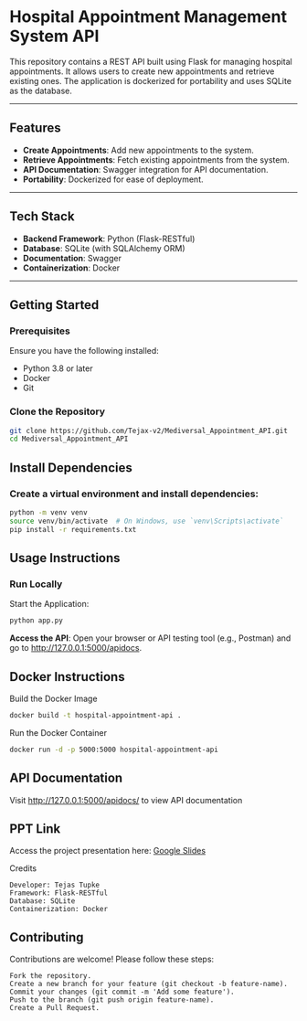 # Hospital Appointment Management System API

This repository contains a REST API built using Flask for managing hospital appointments. It allows users to create new appointments and retrieve existing ones. The application is dockerized for portability and uses SQLite as the database.

---

## Features

- **Create Appointments**: Add new appointments to the system.
- **Retrieve Appointments**: Fetch existing appointments from the system.
- **API Documentation**: Swagger integration for API documentation.
- **Portability**: Dockerized for ease of deployment.

---

## Tech Stack

- **Backend Framework**: Python (Flask-RESTful)
- **Database**: SQLite (with SQLAlchemy ORM)
- **Documentation**: Swagger
- **Containerization**: Docker

---

## Getting Started

### Prerequisites

Ensure you have the following installed:
- Python 3.8 or later
- Docker
- Git

### Clone the Repository

```bash
git clone https://github.com/Tejax-v2/Mediversal_Appointment_API.git
cd Mediversal_Appointment_API
```

## Install Dependencies

### Create a virtual environment and install dependencies:

```bash
python -m venv venv
source venv/bin/activate  # On Windows, use `venv\Scripts\activate`
pip install -r requirements.txt
```

## Usage Instructions
### Run Locally

Start the Application:

```bash
python app.py
```

**Access the API**: Open your browser or API testing tool (e.g., Postman) and go to http://127.0.0.1:5000/apidocs.

## Docker Instructions
Build the Docker Image
```bash
docker build -t hospital-appointment-api .
```
Run the Docker Container
```bash
docker run -d -p 5000:5000 hospital-appointment-api
```

## API Documentation

Visit http://127.0.0.1:5000/apidocs/ to view API documentation

## PPT Link

Access the project presentation here: [Google Slides](https://docs.google.com/presentation/d/12XQTiOK7sTt9o5v--tWVLAuYhcvivzvU8Yo6wwtfHxQ/edit?usp=sharing)

Credits

    Developer: Tejas Tupke
    Framework: Flask-RESTful
    Database: SQLite
    Containerization: Docker

## Contributing

Contributions are welcome! Please follow these steps:

    Fork the repository.
    Create a new branch for your feature (git checkout -b feature-name).
    Commit your changes (git commit -m 'Add some feature').
    Push to the branch (git push origin feature-name).
    Create a Pull Request.
